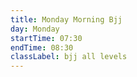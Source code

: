 ```yaml
---
title: Monday Morning Bjj
day: Monday
startTime: 07:30
endTime: 08:30
classLabel: bjj all levels
---
```

